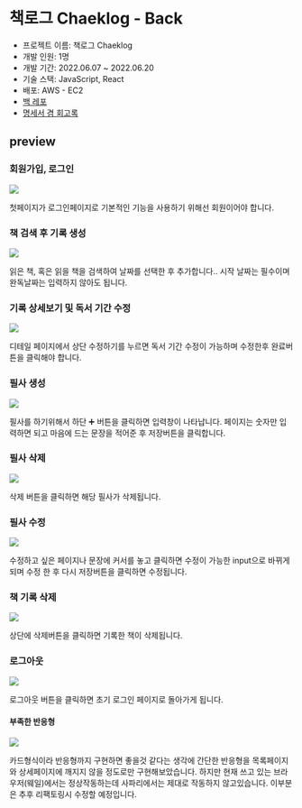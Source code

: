 # 책로그 Chaeklog - Back
- 프로젝트 이름: 책로그 Chaeklog
- 개발 인원: 1명
- 개발 기간: 2022.06.07 ~ 2022.06.20
- 기술 스택: JavaScript, React
- 배포: AWS - EC2
- [백 레포](https://github.com/jahnx/chaeklog-back)
- [명세서 겸 회고록](https://velog.io/@jahnx/%EC%B1%85%EB%A1%9C%EA%B7%B8-Chaeklog)


## preview
### 회원가입, 로그인
![](https://velog.velcdn.com/images/jahnx/post/7b51c3b1-4cf0-4d2f-acf3-1dc34f626f57/image.gif)

첫페이지가 로그인페이지로 기본적인 기능을 사용하기 위해선 회원이어야 합니다.

### 책 검색 후 기록 생성
![](https://velog.velcdn.com/images/jahnx/post/ec544899-0a87-4948-898f-f9f8fd94c696/image.gif)

읽은 책, 혹은 읽을 책을 검색하여 날짜를 선택한 후 추가합니다.. 
시작 날짜는 필수이며 완독날짜는 입력하지 않아도 됩니다.

### 기록 상세보기 및 독서 기간 수정
![](https://velog.velcdn.com/images/jahnx/post/917ba55a-503d-4842-95b4-62e3be71d149/image.gif)

디테일 페이지에서 상단 수정하기를 누르면 독서 기간 수정이 가능하며 수정한후 완료버튼을 클릭해야 합니다.

### 필사 생성
![](https://velog.velcdn.com/images/jahnx/post/e5187413-1776-421c-8354-0f826765a7bd/image.gif)

필사를 하기위해서 하단 ➕ 버튼을 클릭하면 입력창이 나타납니다. 
페이지는 숫자만 입력하면 되고 마음에 드는 문장을 적어준 후 저장버튼을 클릭합니다.

### 필사 삭제
![](https://velog.velcdn.com/images/jahnx/post/4f2e9f80-18c3-43eb-98a3-c90862aa78ca/image.gif)

삭제 버튼을 클릭하면 해당 필사가 삭제됩니다.

### 필사 수정
![](https://velog.velcdn.com/images/jahnx/post/0fc34277-2ab8-4d4c-b21d-f840cc958d6d/image.gif)

수정하고 싶은 페이지나 문장에 커서를 놓고 클릭하면 수정이 가능한 input으로 바뀌게 되며 수정 한 후 다시 저장버튼을 클릭하면 수정됩니다.

### 책 기록 삭제
![](https://velog.velcdn.com/images/jahnx/post/b14d322a-2657-4e75-868d-2f2087a2d079/image.gif)

상단에 삭제버튼을 클릭하면 기록한 책이 삭제됩니다.

### 로그아웃
![](https://velog.velcdn.com/images/jahnx/post/082257a0-1750-481d-9045-7f1c48d68c5b/image.gif)

로그아웃 버튼을 클릭하면 초기 로그인 페이지로 돌아가게 됩니다.

#### 부족한 반응형
![](https://velog.velcdn.com/images/jahnx/post/feffee98-0799-4d82-a81d-4029df88c279/image.gif)

카드형식이라 반응형까지 구현하면 좋을것 같다는 생각에 간단한 반응형을 목록페이지와 상세페이지에 깨지지 않을 정도로만 구현해보았습니다.
하지만 현재 쓰고 있는 브라우저(웨일)에서는 정상작동하는데 사파리에서는 제대로 작동하지 않고있습니다. 이부분은 추후 리팩토링시 수정할 예정입니다.
